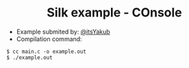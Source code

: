 <div align="center">

# Silk example - COnsole

</div>

- Example submited by: [@itsYakub](https://github.com/itsYakub)
- Compilation command:
```console
$ cc main.c -o example.out
$ ./example.out
```